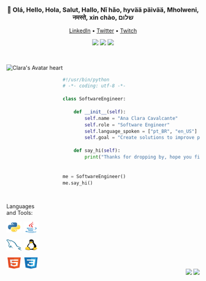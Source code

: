 <h3 align="center">👋 Olá, Hello, Hola, Salut, Hallo, Nǐ hǎo, hyvää päivää, Mholweni, नमस्ते, xin chào, שלום</h3>

<!-- Simple url header -->
<p align="center">
  <!-- <a href="">Website</a> •  -->
  <a href="https://www.linkedin.com/in/anaclaracavalcante/">LinkedIn</a> •
  <a href="https://twitter.com/lauragift_">Twitter</a> •
  <a href="https://www.twitch.tv/meetclara">Twitch</a>
</p>

<!-- Url header with images -->
<p align="center"> 
  <!-- <a href="https://instagram.com/" target="_blank"><img src="https://img.shields.io/badge/-Instagram-%23E4405F?style=for-the-badge&logo=instagram&logoColor=white" target="_blank"></a> -->
 	<a href="https://www.twitch.tv/meetclara" target="_blank"><img src="https://img.shields.io/badge/Twitch-9146FF?style=for-the-badge&logo=twitch&logoColor=white" target="_blank"></a>
  <a href="https://twitter.com/anacavalc2" target="_blank"><img src="https://img.shields.io/badge/Twitter-1DA1F2?style=for-the-badge&logo=twitter&logoColor=white" target="_blank"></a>
  <a href="https://www.linkedin.com/in/anaclaracavalcante/" target="_blank"><img src="https://img.shields.io/badge/-LinkedIn-%230077B5?style=for-the-badge&logo=linkedin&logoColor=white" target="_blank"></a>
</div>

##

<div style="display: inline_block"><br>
  <img align="left" alt="Clara's Avatar heart" height="130" src="https://media.discordapp.net/attachments/423702191061205004/883979329674022952/avatar4.gif">
</div>

```python

#!/usr/bin/python
# -*- coding: utf-8 -*-

class SoftwareEngineer:

    def __init__(self):
        self.name = "Ana Clara Cavalcante"
        self.role = "Software Engineer"
        self.language_spoken = ["pt_BR", "en_US"]
        self.goal = "Create solutions to improve people's life"

    def say_hi(self):
        print("Thanks for dropping by, hope you find some of my work interesting.")


me = SoftwareEngineer()
me.say_hi()
```


<div style="display: block" align="left" style="margin: 0; padding: 0;"><br>
  <p> Languages <br> and Tools: </p>
  <img align="center" alt="Python Logo" height="30" width="40" src="https://raw.githubusercontent.com/devicons/devicon/master/icons/python/python-original.svg">
  <img align="center" alt="Java Logo" height="30" width="40" src="https://raw.githubusercontent.com/devicons/devicon/master/icons/java/java-original.svg">
  <br>
  <br>
  <img align="center" alt="MySQL Logo" height="30" width="40" src="https://raw.githubusercontent.com/devicons/devicon/master/icons/mysql/mysql-original.svg">
  <img align="center" alt="Linux Logo" height="30" width="40" src="https://raw.githubusercontent.com/devicons/devicon/master/icons/linux/linux-original.svg">
  <br>
  <br>
  <img align="center" alt="HTML Image" height="30" width="40" src="https://raw.githubusercontent.com/devicons/devicon/master/icons/html5/html5-original.svg">
  <img align="center" alt="CSS Image" height="30" width="40" src="https://raw.githubusercontent.com/devicons/devicon/master/icons/css3/css3-original.svg">
</div>

<div align="right" style="margin: 0; padding: 0; float: right;">
    <img height="174em" src="https://github-readme-stats.vercel.app/api?username=claracavalcante&show_icons=true&theme=dracula&include_all_commits=true&count_private=true"/>
    <img height="174em" src="https://github-readme-stats.vercel.app/api/top-langs/?username=claracavalcante&layout=compact&langs_count=5&theme=dracula"/>
</div>

##


<!--
<div align="right"> 

  ![Snake animation](https://github.com/rafaballerini/rafaballerini/blob/output/github-contribution-grid-snake.svg)
  
</div>
-->


<!--

![visitors](https://visitor-badge.laobi.icu/badge?page_id=claracavalcante.visitor-badge)


speech_balloon   Ask me about anything here! I am happy to help.
-> then create an issue in this repo and link to it




**claracavalcante/claracavalcante** is a ✨ _special_ ✨ repository because its `README.md` (this file) appears on your GitHub profile.

Here are some ideas to get you started:

- 🔭 I’m currently working on ...
- 🌱 I’m currently learning ...
- 👯 I’m looking to collaborate on ...
- 🤔 I’m looking for help with ...
- 💬 Ask me about ...
- 📫 How to reach me: ...
- 😄 Pronouns: ...
- ⚡ Fun fact: ...




Languages and tools:
![Java](https://img.shields.io/badge/-Java-black?logo=java&style=social)&nbsp;&nbsp;
![Spring](https://img.shields.io/badge/-Spring%20Framework-black?logo=spring&style=social)&nbsp;&nbsp;
![JavaScript](https://img.shields.io/badge/-JavaScript-black?logo=javascript&style=social)&nbsp;&nbsp;
![Python](https://img.shields.io/badge/-Python-black?logo=Python&style=social)&nbsp;&nbsp;
![C](https://img.shields.io/badge/-C-black?logo=c&style=social)&nbsp;&nbsp;
![Android](https://img.shields.io/badge/-Android-black?logo=android&style=social)&nbsp;&nbsp;
![HTML5](https://img.shields.io/badge/-HTML5-black?logo=html5&style=social)&nbsp;&nbsp;
![CSS3](https://img.shields.io/badge/-CSS3-black?logo=css3&style=social)&nbsp;&nbsp;
![jQuery](https://img.shields.io/badge/-jQuery-black?logo=jquery&style=social)&nbsp;&nbsp;
![Bootstrap](https://img.shields.io/badge/-Bootstrap-black?logo=bootstrap&style=social)&nbsp;&nbsp;
![MySQL](https://img.shields.io/badge/-MySQL-black?logo=mysql&style=social)&nbsp;&nbsp;
![Git](https://img.shields.io/badge/-Git-black?logo=git&style=social)&nbsp;&nbsp;
![GitHub](https://img.shields.io/badge/-GitHub-black?logo=github&style=social)&nbsp;&nbsp;
![LATEX](https://img.shields.io/badge/-LATEX-black?logo=latex&style=social)&nbsp;&nbsp;


Streak stats:
<img width="49%" src="https://github-readme-streak-stats.herokuapp.com/?user=claracavalcante&theme=dracula" />


Languages and tools:
<div style="display: inline_block"><br>
  <img align="center" alt="Python Logo" height="30" width="40" src="https://raw.githubusercontent.com/devicons/devicon/master/icons/python/python-original.svg">
  <img align="center" alt="Java Logo" height="30" width="40" src="https://raw.githubusercontent.com/devicons/devicon/master/icons/java/java-original.svg">
  <img align="center" alt="MySQL Logo" height="30" width="40" src="https://raw.githubusercontent.com/devicons/devicon/master/icons/mysql/mysql-original.svg">
  <img align="center" alt="Linux Logo" height="30" width="40" src="https://raw.githubusercontent.com/devicons/devicon/master/icons/linux/linux-original.svg">
  <img align="center" alt="HTML Image" height="30" width="40" src="https://raw.githubusercontent.com/devicons/devicon/master/icons/html5/html5-original.svg">
  <img align="center" alt="CSS Image" height="30" width="40" src="https://raw.githubusercontent.com/devicons/devicon/master/icons/css3/css3-original.svg">
</div>

-->
